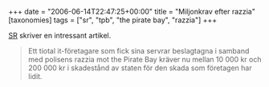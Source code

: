 +++
date = "2006-06-14T22:47:25+00:00"
title = "Miljonkrav efter razzia"
[taxonomies]
tags = ["sr", "tpb", "the pirate bay", "razzia"]
+++

[SR][1] skriver en intressant artikel.

> Ett tiotal it-företagare som fick sina servrar beslagtagna i samband med polisens razzia mot the Pirate Bay kräver nu mellan 10 000 kr och 200 000 kr i skadestånd av staten för den skada som företagen har lidit.



<small></small>

 [1]: http://www.sr.se/ekot/artikel.asp?artikel=879159
